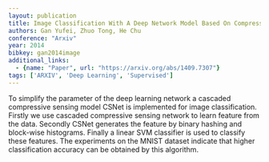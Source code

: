 ```yaml
---
layout: publication
title: Image Classification With A Deep Network Model Based On Compressive Sensing
authors: Gan Yufei, Zhuo Tong, He Chu
conference: "Arxiv"
year: 2014
bibkey: gan2014image
additional_links:
  - {name: "Paper", url: "https://arxiv.org/abs/1409.7307"}
tags: ['ARXIV', 'Deep Learning', 'Supervised']
---
```

To simplify the parameter of the deep learning network a cascaded compressive sensing model CSNet is implemented for image classification. Firstly we use cascaded compressive sensing network to learn feature from the data. Secondly CSNet generates the feature by binary hashing and block-wise histograms. Finally a linear SVM classifier is used to classify these features. The experiments on the MNIST dataset indicate that higher classification accuracy can be obtained by this algorithm.
